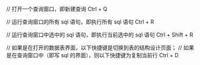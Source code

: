 
// 打开一个查询窗口，即新建查询
Ctrl + Q


// 运行查询窗口的所有 sql 语句，即执行所有 sql 语句
Ctrl + R
 
// 运行查询窗口中选中的 sql 语句，即执行当前选中的 sql 语句
Ctrl + Shift + R

// 如果是在打开的数据表界面，以下快捷键是切换到表的结构设计页面；
// 如果是在查询窗口中（即写 sql 的界面），则以下快捷键为复制当前行
Ctrl + D
